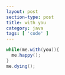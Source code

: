 ```yaml
---
layout: post
section-type: post
title: with you
category: java
tags: [ 'code' ]
---
```


```java
while(me.with(you)){
  me.happy();
}
me.dying();

```
